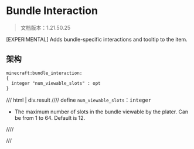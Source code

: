 # Bundle Interaction

> 文档版本：1.21.50.25

[EXPERIMENTAL] Adds bundle-specific interactions and tooltip to the item.

## 架构

```mcschema
minecraft:bundle_interaction:
{
  integer "num_viewable_slots" : opt
}

```

/// html | div.result
//// define
`num_viewable_slots`：<samp>integer</samp>

- The maximum number of slots in the bundle viewable by the plater. Can be from 1 to 64. Default is 12.


////


///

